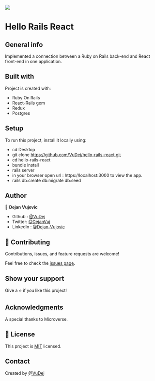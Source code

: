 ![](https://img.shields.io/badge/Microverse-blueviolet)

# Hello Rails React

 ## General info
  Implemented a connection between a Ruby on Rails back-end and React front-end in one application.

 ## Built with
Project is created with:
 * Ruby On Rails
 * React-Rails gem
 * Redux
 * Postgres


## Setup
To run this project, install it locally using:
- cd Desktop
- git clone https://github.com/VuDej/hello-rails-react.git
- cd hello-rails-react
- bundle install
- rails server
- in your browser open url : https://localhost:3000 to view the app.
- rails db:create db:migrate db:seed

## Author

👤 **Dejan Vujovic**

- Github : [@VuDej](https://github.com/VuDej)
- Twitter: [@DejanVuj](https://twitter.com/DejanVuj)
- LinkedIn : [@Dejan-Vujovic](https://www.linkedin.com/in/dejan-vujovic-5a0672225/)



## 🤝 Contributing

Contributions, issues, and feature requests are welcome!

Feel free to check the [issues page](https://github.com/VuDej/School-Library-Ruby/issues/1).

## Show your support

Give a ⭐️ if you like this project!

## Acknowledgments

A special thanks to Microverse.

## 📝 License

This project is [MIT](LICENCE.md) licensed.

## Contact
Created by [@VuDej](https://github.com/VuDej)

